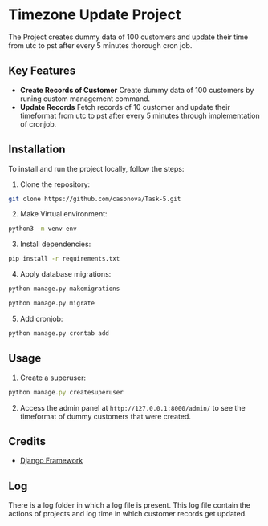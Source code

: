 
# Timezone Update Project


The Project creates dummy data of 100 customers and update their time from utc to pst after every 5 minutes thorough cron job. 

## Key Features

- **Create Records of Customer** Create dummy data of 100 customers by runing custom management command.
- **Update Records** Fetch records of 10 customer and update their timeformat from utc to pst after every 5 minutes through implementation of cronjob.






## Installation
To install and run the project locally, follow the steps:

1. Clone the repository:


```bash
git clone https://github.com/casonova/Task-5.git
```
2. Make Virtual environment:

```bash
python3 -m venv env
```  

3. Install dependencies:

```bash
pip install -r requirements.txt
```    
4. Apply database migrations:
```bash
python manage.py makemigrations
```  

```bash
python manage.py migrate
```    
5.  Add cronjob:
```bash
python manage.py crontab add
```  
 
## Usage
1. Create a superuser:

```javascript
python manage.py createsuperuser
```

2. Access the admin panel at `http://127.0.0.1:8000/admin/` to see the timeformat of dummy customers that were created.





## Credits

- [Django Framework](https://www.djangoproject.com/)





## Log
There is a log folder in which a log file is present. This log file contain the actions of projects and log time in which customer records get updated.